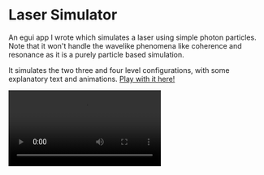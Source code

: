 # Laser Simulator

An egui app I wrote which simulates a laser using simple photon particles. 
Note that it won't handle the wavelike phenomena like coherence and resonance
as it is a purely particle based simulation.

It simulates the two three and four level configurations, with some explanatory text and animations.
[Play with it here!](https://jembishop.github.io/laser-simulator/)

![](demo.mp4)

